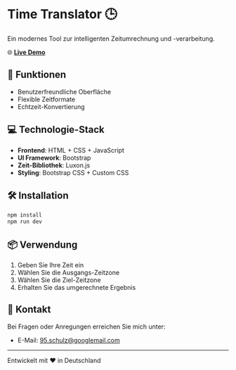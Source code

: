 
# Time Translator 🕒

Ein modernes Tool zur intelligenten Zeitumrechnung und -verarbeitung.

🌐 **[Live Demo](https://alexsch95.github.io/time-translator/)**

## 🚀 Funktionen

- Benutzerfreundliche Oberfläche
- Flexible Zeitformate
- Echtzeit-Konvertierung

## 💻 Technologie-Stack

- **Frontend**: HTML + CSS + JavaScript
- **UI Framework**: Bootstrap
- **Zeit-Bibliothek**: Luxon.js
- **Styling**: Bootstrap CSS + Custom CSS

## 🛠️ Installation

```bash
npm install
npm run dev
```

## 📦 Verwendung

1. Geben Sie Ihre Zeit ein
2. Wählen Sie die Ausgangs-Zeitzone
3. Wählen Sie die Ziel-Zeitzone
4. Erhalten Sie das umgerechnete Ergebnis

## 📧 Kontakt

Bei Fragen oder Anregungen erreichen Sie mich unter:
- E-Mail: 95.schulz@googlemail.com

---

Entwickelt mit ❤️ in Deutschland
